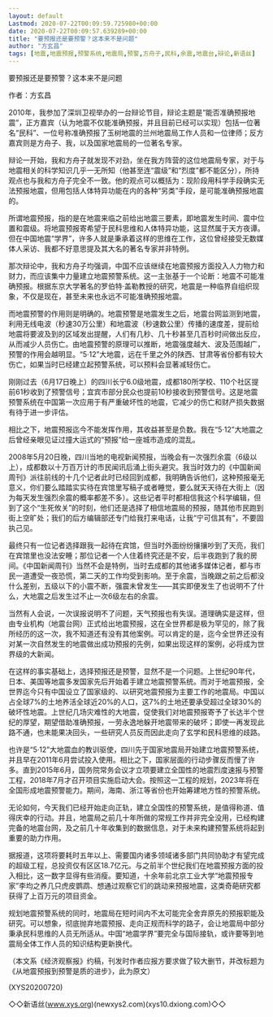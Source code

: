 ```yaml
---
layout: default
Lastmod: 2020-07-22T00:09:59.725980+00:00
date: 2020-07-22T00:09:57.639289+00:00
title: "要预报还是要预警？这本来不是问题"
author: "方玄昌"
tags: [地震,地震预报,预警系统,地震局,预警,方舟子,民科,余震,地震台,辩论,新语丝]
---
```


要预报还是要预警？这本来不是问题

作者：方玄昌

2010年，我参加了深圳卫视举办的一台辩论节目，辩论主题是“能否准确预报地震”，正方嘉宾（认为地震不仅能准确预报，并且目前已经可以实现）包括一位著名“民科”、一位号称准确预报了玉树地震的兰州地震局工作人员和一位律师；反方嘉宾则是方舟子、我，以及国家地震局的一位著名专家。

辩论一开始，我和方舟子就发现不对劲，坐在我方阵营的这位地震局专家，对于与地震相关的科学知识几乎一无所知（他甚至连“震级”和“烈度”都不能区分），所持观点也与我和方舟子完全不一致。他的观点可以概括为：现阶段用科学手段确实无法预报地震，但用包括人体特异功能在内的各种“另类”手段，是可能准确预报地震的。

所谓地震预报，指的是在地震来临之前给出地震三要素，即地震发生时间、震中位置和震级。将地震预报寄希望于民科思维和人体特异功能，这显然属于天方夜谭。但在中国地震“学界”，许多人就是秉承着这样的思维在工作，这位曾经接受无数媒体人采访、我都不好意思提及其大名的著名专家并非特例。

那次辩论中，我和方舟子均强调，中国不应该继续在地震预报方面投入人力物力和财力，而应该集中力量建立地震预警系统。这一主张基于一个论断：地震不可能准确预报。根据东京大学著名的罗伯特·盖勒教授的研究，地震是一种临界自组织现象，不仅是现在，甚至未来也永远不可能准确预报地震。

而地震预警的作用则是明确的。地震预警是地震发生之后，地震台网监测到地震，利用无线电波（秒速30万公里）和地震波（秒速数公里）传播的速度差，提前给地震将要波及到的区域发出提醒，人们有几秒、几十秒甚至几百秒时间做出反应，从而减少人员伤亡。由地震预警的原理可以推断，地震强度越大、波及范围越广，预警的作用会越明显。“5·12”大地震，远在千里之外的陕西、甘肃等省份都有较大伤亡，如果当时已经建立起预警系统，可以预料会显著减轻伤亡。

刚刚过去（6月17日晚上）的四川长宁6.0级地震，成都180所学校、110个社区提前61秒收到了预警信号；宜宾市部分民众也提前10秒接收到预警信号。这是地震预警系统在中国第一次应用于有严重破坏性的地震，它减少的伤亡和财产损失数据有待于进一步评估。

相比之下，地震预报迄今不能发挥作用，其收益甚至是负数。我在“5·12”大地震之后曾经亲眼见证过撞大运式的“预报”给一座城市造成的混乱。

2008年5月20日晚，四川当地的电视新闻预报，当晚会有一次强烈余震（6级以上），成都数以十万百万计的市民闻讯后涌上街头避灾。我当时效力的《中国新闻周刊》派往前线的十几个记者此时已经回到成都，我明确告诉他们，这种预报毫无意义，你们要么踏踏实实待在宾馆里写稿子或者睡觉，要么就天天待在大街上（因为每天发生强烈余震的概率都差不多）。这些记者平时都相信我这个科学编辑，但到了这个“生死攸关”的时刻，他们还是选择了相信地震局的预报，随其他市民跑到街上空旷处；我们的后方编辑部还专门给我打来电话，让我“宁可信其有”，不要固执己见。

最终只有一位记者选择跟我一起待在宾馆，但当时外面纷纷攘攘吵到了天亮，我们在宾馆里也没法安睡；那位记者一个人住着终究还是不安，后半夜跑到了我的房间。《中国新闻周刊》当然不会是特例，当时去成都的其他诸多媒体记者，都与市民一道遭受一夜恐慌，第二天的工作均受到影响。至于余震，当晚跟之前之后都没什么差别，五级以下的小震不断，强震未曾发生——其实即便发生了也说明不了什么，大地震之后发生过不止一次6级左右的余震。

当然有人会说，一次误报说明不了问题，天气预报也有失误。道理确实是这样，但由专业机构（地震台网）正式给出地震预报，这在全世界都是极为罕见的，除了我所经历的这一次，我不知道还有没有其他案例。可以肯定的是，迄今全世界还没有对某一次自然发生的地震做出成功预报的先例，如果出现这样的案例，必将成为世界级的大新闻。

在这样的事实基础上，选择预报还是预警，显然不是一个问题。上世纪90年代，日本、美国等地震多发国家先后开始着手建立地震预警系统。而对于地震预报，全世界迄今只有中国设立了国家级的、以研究地震预报为主要工作的地震局。中国以占全球7%的土地养活全球近20%的人口，这7%的土地还要承受超过全球30%的破坏性地震。上世纪几场灾难性的大地震，促使我们对地震预报寄予了长达半个世纪的厚望，期望借助准确预报，一劳永逸地躲开地震带来的破坏；即使一再发现此路不通，也未能果决回头，一些研究人员反而因此走向了玄学和民科思维的歧路。

也许是“5·12”大地震血的教训驱使，四川先于国家地震局开始建立地震预警系统，并且早在2011年6月尝试投入使用。相比之下，国家层面的行动步骤反而慢了许多。直到2015年6月，国务院常务会议才立项要建立全国性的地震烈度速报与预警工程，2018年7月才召开项目实施启动大会。按照这一工程的规划，2023年将在全国形成地震预警能力。期间，海南、浙江等省份也开始筹建地方性的预警系统。

无论如何，今天我们已经开始走向正轨，建立全国性的预警系统，是值得称道、值得庆幸的行动。并且，地震局之前几十年所做的常规工作并非完全没用，已经构建完备的地震台网，及之前几十年收集到的数据信息，对于未来构建预警系统将起到重要的助力作用。

据报道，这项将要耗时五年以上、需要国内诸多领域诸多部门共同协助才有望完成的超级工程，总投资仅有区区18.7亿元。与之前半个世纪我们在地震预报方面的投入相比，这一数字显得有些消瘦。要知道，十余年前北京工业大学“地震预报专家”李均之养几只虎皮鹦鹉、想通过观察它们的跳动来预报地震，这类奇葩研究都获得了上百万元的项目资金。

规划地震预警系统的同时，地震局在短时间内不太可能完全舍弃原先的预报职能及研究。可以想象，彻底抛弃地震预报、走向正规而科学的路子，会让地震局中部分秉承民科思维的人员无所适从。中国“地震学界”要完全与国际接轨，或许要等到地震局全体工作人员的知识结构更新换代。

（本文系《经济观察报》约稿，刊发时作者应报方要求做了较大删节，并改标题为《从地震预报到预警是质的进步》，此为原文）

(XYS20200720)

◇◇新语丝(www.xys.org)(newxys2.com)(xys10.dxiong.com)◇◇

